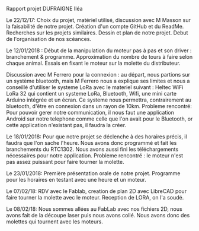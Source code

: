 Rapport projet DUFRAIGNE Iléa

Le 22/12/17:
Choix du projet, matériel utilisé, discussion avec M Masson sur la faisabilité de notre projet.
Création d'un compte GitHub et du ReadMe.
Recherches sur les projets similaires.
Dessin et plan de notre projet. 
Debut de l'organisation de nos scéances.

Le 12/01/2018 : 
Début de la manipulation du moteur pas à pas et son driver : branchement & programme. 
Approximation du nombre de tours à faire selon chaque animal.
Essais en fixant le moteur sur la molette du distributeur. 

Discussion avec M Ferrero pour la connexion : au départ, nous partions sur un système bluetooth, mais M Ferrero nous a explique ses limites et nous a conseillé d'utiliser le systeme LoRa avec le materiel suivant : Heltec WiFi LoRa 32 qui contient un systeme LoRa, Bluetooth, Wifi, une mini carte Arduino intégrée et un écran. Ce systeme nous permettra, contrairement au bluetooth, d'être en connexion dans un rayon de 10km. 
Probleme rencontré: Pour pouvoir gerer notre communication, il nous faut une application Android sur notre telephone comme celle que l'on avait pour le Bluetooth, or cette application n'existant pas, il faudra la créer. 

Le 18/01/2018:
Pour que notre projet se déclenche à des horaires précis, il faudra que l'on sache l'heure.
Nous avons donc programmé et fait les branchements du RTC1302. 
Nous avons aussi fini les téléchargements nécessaires pour notre application. 
Probleme rencontré : le moteur n'est pas assez puissant pour faire tourner la molette. 

Le 23/01/2018:
Première présentation orale de notre projet.
Programme pour les horaires en testant avec une heure et un moteur.

Le 07/02/18:
RDV avec le Fablab, creation de plan 2D avec LibreCAD pour faire tourner la molette avec le moteur. 
Reception de LORA, on l'a soudé.

Le 08/02/18:
Nous sommes allées au FabLab avec nos fichiers 2D, nous avons fait de la découpe laser puis nous avons collé. Nous avons donc des molettes qui tournent avec les moteurs. 

